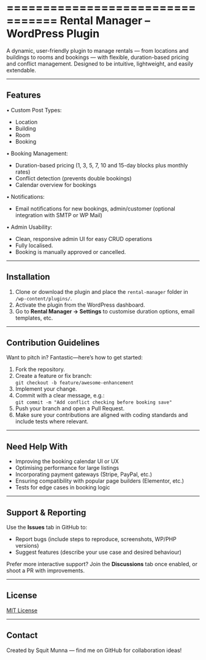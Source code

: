 =================================
Rental Manager – WordPress Plugin
=================================

A dynamic, user-friendly plugin to manage rentals — from locations and buildings to rooms and bookings — with flexible, duration-based pricing and conflict management. Designed to be intuitive, lightweight, and easily extendable.

----------------
Features
----------------
• Custom Post Types:
   - Location
   - Building
   - Room
   - Booking

• Booking Management:
   - Duration-based pricing (1, 3, 5, 7, 10 and 15-day blocks plus monthly rates)
   - Conflict detection (prevents double bookings)  
   - Calendar overview for bookings

• Notifications:
   - Email notifications for new bookings, admin/customer (optional integration with SMTP or WP Mail)

• Admin Usability:
   - Clean, responsive admin UI for easy CRUD operations
   - Fully localised.
   - Booking is manually approved or cancelled. 

----------------
Installation
----------------
1. Clone or download the plugin and place the `rental-manager` folder in `/wp-content/plugins/`.
2. Activate the plugin from the WordPress dashboard.
3. Go to **Rental Manager → Settings** to customise duration options, email templates, etc.

----------------
Contribution Guidelines
----------------
Want to pitch in? Fantastic—here’s how to get started:

1. Fork the repository.
2. Create a feature or fix branch:  
   `git checkout -b feature/awesome-enhancement`
3. Implement your change.
4. Commit with a clear message, e.g.:  
   `git commit -m "Add conflict checking before booking save"`
5. Push your branch and open a Pull Request.
6. Make sure your contributions are aligned with coding standards and include tests where relevant.

----------------
Need Help With
----------------
- Improving the booking calendar UI or UX
- Optimising performance for large listings
- Incorporating payment gateways (Stripe, PayPal, etc.)
- Ensuring compatibility with popular page builders (Elementor, etc.)
- Tests for edge cases in booking logic

----------------
Support & Reporting
----------------
Use the **Issues** tab in GitHub to:
- Report bugs (include steps to reproduce, screenshots, WP/PHP versions)
- Suggest features (describe your use case and desired behaviour)

Prefer more interactive support? Join the **Discussions** tab once enabled, or shoot a PR with improvements.

----------------
License
----------------
[MIT License](LICENSE)

----------------
Contact
----------------
Created by Squit Munna — find me on GitHub for collaboration ideas!

